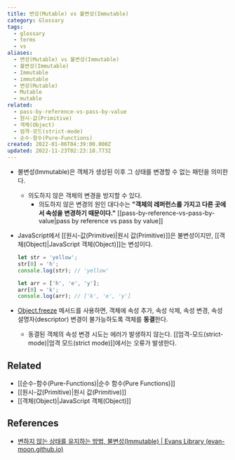 ```yaml
---
title: 변성(Mutable) vs 불변성(Immutable)
category: Glossary
tags:
  - glossary
  - terms
  - vs
aliases:
  - 변성(Mutable) vs 불변성(Immutable)
  - 불변성(Immutable)
  - Immutable
  - immutable
  - 변성(Mutable)
  - Mutable
  - mutable
related:
  - pass-by-reference-vs-pass-by-value
  - 원시-값(Primitive)
  - 객체(Object)
  - 엄격-모드(strict-mode)
  - 순수-함수(Pure-Functions)
created: 2022-01-06T04:39:00.000Z
updated: 2022-11-23T02:23:18.773Z
---
```


- 불변성(Immutable)은 객체가 생성된 이후 그 상태를 변경할 수 없는 패턴을 의미한다.
  - 의도하지 않은 객체의 변경을 방지할 수 있다.
    - 의도하지 않은 변경의 원인 대다수는 **"객체의 레퍼런스를 가지고 다른 곳에서 속성을 변경하기 때문이다."** [[pass-by-reference-vs-pass-by-value|pass by reference vs pass by value]]
- JavaScript에서 [[원시-값(Primitive)|원시 값(Primitive)]]은 불변성이지만, [[객체(Object)|JavaScript 객체(Object)]]는 변성이다.

  ```js
  let str = 'yellow';
  str[0] = 'h';
  console.log(str); // 'yellow'

  let arr = ['h', 'e', 'y'];
  arr[0] = 'k';
  console.log(arr); // ['k', 'e', 'y']
  ```

- [Object.freeze](https://developer.mozilla.org/ko/docs/Web/JavaScript/Reference/Global_Objects/Object/freeze) 메서드를 사용하면, 객체에 속성 추가, 속성 삭제, 속성 변경, 속성 설명자(descriptor) 변경이 불가능하도록 객체를 **동결**한다.
  - 동결된 객체의 속성 변경 시도는 에러가 발생하지 않는다. [[엄격-모드(strict-mode)|엄격 모드(strict mode)]]에서는 오류가 발생한다.

## Related

- [[순수-함수(Pure-Functions)|순수 함수(Pure Functions)]]
- [[원시-값(Primitive)|원시 값(Primitive)]]
- [[객체(Object)|JavaScript 객체(Object)]]

## References

- [변하지 않는 상태를 유지하는 방법, 불변성(Immutable) | Evans Library (evan-moon.github.io)](https://evan-moon.github.io/2020/01/05/what-is-immutable/)
